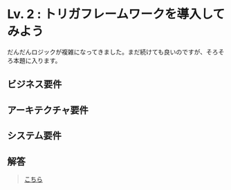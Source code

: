 # Lv. 2 : トリガフレームワークを導入してみよう

だんだんロジックが複雑になってきました。まだ続けても良いのですが、そろそろ本題に入ります。

## ビジネス要件

## アーキテクチャ要件

## システム要件

## 解答

> [こちら](level-02-answer.md)
